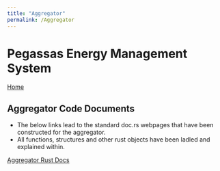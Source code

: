 ```yaml
---
title: "Aggregator"
permalink: /Aggregator
---
```


# Pegassas Energy Management System

[Home](https://m30819-2020.github.io/cw-code-t1)

## Aggregator Code Documents

- The below links lead to the standard doc.rs webpages that have been constructed for the aggregator.
- All functions, structures and other rust objects have been ladled and explained within.

[Aggregator Rust Docs](/cw-code-t1/code_docs/doc/pegassas_aggregator/)
